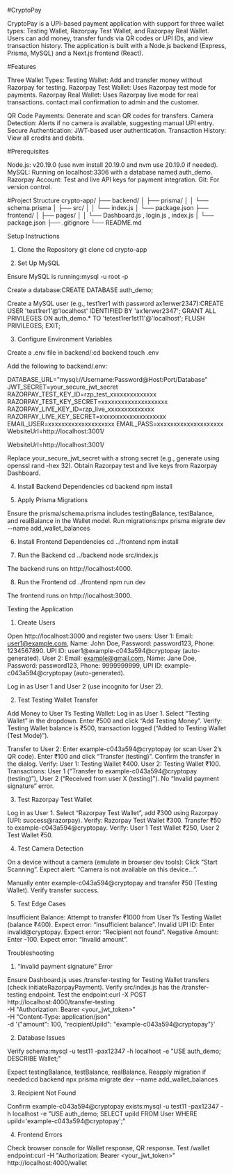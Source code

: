 #CryptoPay

CryptoPay is a UPI-based payment application with support for three wallet types: Testing Wallet, Razorpay Test Wallet, and Razorpay Real Wallet. Users can add money, transfer funds via QR codes or UPI IDs, and view transaction history. The application is built with a Node.js backend (Express, Prisma, MySQL) and a Next.js frontend (React).

#Features

Three Wallet Types:
Testing Wallet: Add and transfer money without Razorpay for testing.
Razorpay Test Wallet: Uses Razorpay test mode for payments.
Razorpay Real Wallet: Uses Razorpay live mode for real transactions.
contact mail confirmation to admin and the customer.


QR Code Payments: Generate and scan QR codes for transfers.
Camera Detection: Alerts if no camera is available, suggesting manual UPI entry.
Secure Authentication: JWT-based user authentication.
Transaction History: View all credits and debits.

#Prerequisites

Node.js: v20.19.0 (use nvm install 20.19.0 and nvm use 20.19.0 if needed).
MySQL: Running on localhost:3306 with a database named auth_demo.
Razorpay Account: Test and live API keys for payment integration.
Git: For version control.

#Project Structure
crypto-app/
├── backend/
│   ├── prisma/
│   │   └── schema.prisma
│   ├── src/
│   │   └── index.js
│   └── package.json
├── frontend/
│   ├── pages/
│   │   └── Dashboard.js , login.js , index.js
│   └── package.json
├── .gitignore
└── README.md

Setup Instructions
1. Clone the Repository
git clone <repository-url>
cd crypto-app

2. Set Up MySQL

Ensure MySQL is running:mysql -u root -p


Create a database:CREATE DATABASE auth_demo;


Create a MySQL user (e.g., test1rer1 with password ax1erwer2347):CREATE USER 'test1rer1'@'localhost' IDENTIFIED BY 'ax1erwer2347';
GRANT ALL PRIVILEGES ON auth_demo.* TO 'tetest1rer1st11'@'localhost';
FLUSH PRIVILEGES;
EXIT;



3. Configure Environment Variables

Create a .env file in backend/:cd backend
touch .env


Add the following to backend/.env:

DATABASE_URL="mysql://Username:Password@Host:Port/Database"
JWT_SECRET=your_secure_jwt_secret
RAZORPAY_TEST_KEY_ID=rzp_test_xxxxxxxxxxxxxx
RAZORPAY_TEST_KEY_SECRET=xxxxxxxxxxxxxxxxxxxx
RAZORPAY_LIVE_KEY_ID=rzp_live_xxxxxxxxxxxxxx
RAZORPAY_LIVE_KEY_SECRET=xxxxxxxxxxxxxxxxxxxx
EMAIL_USER=xxxxxxxxxxxxxxxxxxxx
EMAIL_PASS=xxxxxxxxxxxxxxxxxxxx
WebsiteUrl=http://localhost:3001/


WebsiteUrl=http://localhost:3001/


Replace your_secure_jwt_secret with a strong secret (e.g., generate using openssl rand -hex 32).
Obtain Razorpay test and live keys from Razorpay Dashboard.



4. Install Backend Dependencies
cd backend
npm install

5. Apply Prisma Migrations

Ensure the prisma/schema.prisma includes testingBalance, testBalance, and realBalance in the Wallet model.
Run migrations:npx prisma migrate dev --name add_wallet_balances



6. Install Frontend Dependencies
cd ../frontend
npm install

7. Run the Backend
cd ../backend
node src/index.js


The backend runs on http://localhost:4000.

8. Run the Frontend
cd ../frontend
npm run dev


The frontend runs on http://localhost:3000.

Testing the Application
1. Create Users

Open http://localhost:3000 and register two users:
User 1: Email: user1@example.com, Name: John Doe, Password: password123, Phone: 1234567890.  UPI ID: user1@example-c043a594@cryptopay (auto-generated).
User 2: Email: example@gmail.com, Name: Jane Doe, Password: password123, Phone: 9999999999, UPI ID: example-c043a594@cryptopay (auto-generated).


Log in as User 1 and User 2 (use incognito for User 2).

2. Test Testing Wallet Transfer

Add Money to User 1’s Testing Wallet:
Log in as User 1.
Select “Testing Wallet” in the dropdown.
Enter ₹500 and click “Add Testing Money”.
Verify: Testing Wallet balance is ₹500, transaction logged (“Added to Testing Wallet (Test Mode)”).


Transfer to User 2:
Enter example-c043a594@cryptopay (or scan User 2’s QR code).
Enter ₹100 and click “Transfer (testing)”.
Confirm the transfer in the dialog.
Verify:
User 1: Testing Wallet ₹400.
User 2: Testing Wallet ₹100.
Transactions: User 1 (“Transfer to example-c043a594@cryptopay (testing)”), User 2 (“Received from user X (testing)”).
No “Invalid payment signature” error.





3. Test Razorpay Test Wallet

Log in as User 1.
Select “Razorpay Test Wallet”, add ₹300 using Razorpay (UPI: success@razorpay).
Verify: Razorpay Test Wallet ₹300.
Transfer ₹50 to example-c043a594@cryptopay.
Verify: User 1 Test Wallet ₹250, User 2 Test Wallet ₹50.

4. Test Camera Detection

On a device without a camera (emulate in browser dev tools):
Click “Start Scanning”.
Expect alert: “Camera is not available on this device...”.


Manually enter example-c043a594@cryptopay and transfer ₹50 (Testing Wallet).
Verify transfer success.

5. Test Edge Cases

Insufficient Balance: Attempt to transfer ₹1000 from User 1’s Testing Wallet (balance ₹400). Expect error: “Insufficient balance”.
Invalid UPI ID: Enter invalid@cryptopay. Expect error: “Recipient not found”.
Negative Amount: Enter -100. Expect error: “Invalid amount”.

Troubleshooting
1. “Invalid payment signature” Error

Ensure Dashboard.js uses /transfer-testing for Testing Wallet transfers (check initiateRazorpayPayment).
Verify src/index.js has the /transfer-testing endpoint.
Test the endpoint:curl -X POST http://localhost:4000/transfer-testing \
-H "Authorization: Bearer <your_jwt_token>" \
-H "Content-Type: application/json" \
-d '{"amount": 100, "recipientUpiId": "example-c043a594@cryptopay"}'



2. Database Issues

Verify schema:mysql -u test11 -pax12347 -h localhost -e "USE auth_demo; DESCRIBE Wallet;"

Expect testingBalance, testBalance, realBalance.
Reapply migration if needed:cd backend
npx prisma migrate dev --name add_wallet_balances



3. Recipient Not Found

Confirm example-c043a594@cryptopay exists:mysql -u test11 -pax12347 -h localhost -e "USE auth_demo; SELECT upiId FROM User WHERE upiId='example-c043a594@cryptopay';"



4. Frontend Errors

Check browser console for Wallet response, QR response.
Test /wallet endpoint:curl -H "Authorization: Bearer <your_jwt_token>" http://localhost:4000/wallet

